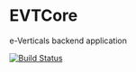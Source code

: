 EVTCore
========================
e-Verticals backend application

[![Build Status](https://travis-ci.org/Bodaclick/EVTCore.svg?branch=dev)](https://travis-ci.org/Bodaclick/EVTCore)
